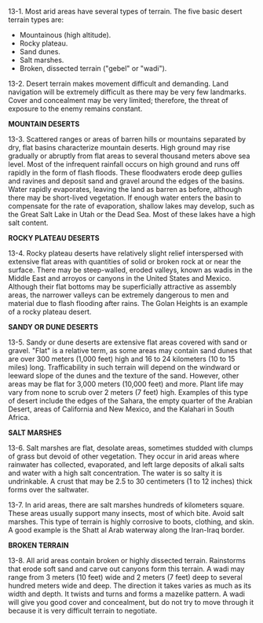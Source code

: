 
13-1\. Most arid areas have several types of terrain. The five basic desert terrain types are:

*  Mountainous (high altitude).
*  Rocky plateau.
*  Sand dunes.
*  Salt marshes.
*  Broken, dissected terrain ("gebel" or "wadi").

13-2\. Desert terrain makes movement difficult and demanding. Land navigation will be extremely difficult as there may be very few landmarks. Cover and concealment may be very limited; therefore, the threat of exposure to the enemy remains constant.

**MOUNTAIN DESERTS**

13-3\. Scattered ranges or areas of barren hills or mountains separated by dry, flat basins characterize mountain deserts. High ground may rise gradually or abruptly from flat areas to several thousand meters above sea level. Most of the infrequent rainfall occurs on high ground and runs off rapidly in the form of flash floods. These floodwaters erode deep gullies and ravines and deposit sand and gravel around the edges of the basins. Water rapidly evaporates, leaving the land as barren as before, although there may be short-lived vegetation. If enough water enters the basin to compensate for the rate of evaporation, shallow lakes may develop, such as the Great Salt Lake in Utah or the Dead Sea. Most of these lakes have a high salt content.

**ROCKY PLATEAU DESERTS**

13-4\. Rocky plateau deserts have relatively slight relief interspersed with extensive flat areas with quantities of solid or broken rock at or near the surface. There may be steep-walled, eroded valleys, known as wadis in the Middle East and arroyos or canyons in the United States and Mexico. Although their flat bottoms may be superficially attractive as assembly areas, the narrower valleys can be extremely dangerous to men and material due to flash flooding after rains. The Golan Heights is an example of a rocky plateau desert.

**SANDY OR DUNE DESERTS**

13-5\. Sandy or dune deserts are extensive flat areas covered with sand or gravel. "Flat" is a relative term, as some areas may contain sand dunes that are over 300 meters (1,000 feet) high and 16 to 24 kilometers (10 to 15 miles) long. Trafficability in such terrain will depend on the windward or leeward slope of the dunes and the texture of the sand. However, other areas may be flat for 3,000 meters (10,000 feet) and more. Plant life may vary from none to scrub over 2 meters (7 feet) high. Examples of this type of desert include the edges of the Sahara, the empty quarter of the Arabian Desert, areas of California and New Mexico, and the Kalahari in South Africa.

**SALT MARSHES**

13-6\. Salt marshes are flat, desolate areas, sometimes studded with clumps of grass but devoid of other vegetation. They occur in arid areas where rainwater has collected, evaporated, and left large deposits of alkali salts and water with a high salt concentration. The water is so salty it is undrinkable. A crust that may be 2.5 to 30 centimeters (1 to 12 inches) thick forms over the saltwater.

13-7\. In arid areas, there are salt marshes hundreds of kilometers square. These areas usually support many insects, most of which bite. Avoid salt marshes. This type of terrain is highly corrosive to boots, clothing, and skin. A good example is the Shatt al Arab waterway along the Iran-Iraq border.

**BROKEN TERRAIN**

13-8\. All arid areas contain broken or highly dissected terrain. Rainstorms that erode soft sand and carve out canyons form this terrain. A wadi may range from 3 meters (10 feet) wide and 2 meters (7 feet) deep to several hundred meters wide and deep. The direction it takes varies as much as its width and depth. It twists and turns and forms a mazelike pattern. A wadi will give you good cover and concealment, but do not try to move through it because it is very difficult terrain to negotiate.
